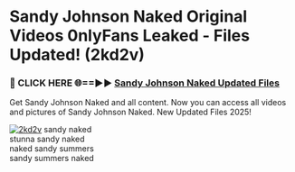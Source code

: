 # Sandy Johnson Naked Original Videos 0nlyFans Leaked - Files Updated! (2kd2v)

<h3>🔴 CLICK HERE 🌐==►► <a href="https://tinyurl.com/up5wt9bj" rel="nofollow">Sandy Johnson Naked Updated Files</a></h3>

Get Sandy Johnson Naked and all content. Now you can access all videos and pictures of Sandy Johnson Naked. New Updated Files 2025!

[![2kd2v](https://i.imgur.com/ABiUzMV.gif)](https://tinyurl.com/up5wt9bj)
sandy naked<br>
stunna sandy naked<br>
naked sandy summers<br>
sandy summers naked